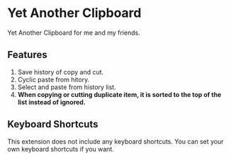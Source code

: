 # Yet Another Clipboard

Yet Another Clipboard for me and my friends. 

## Features

1. Save history of copy and cut.
1. Cyclic paste from hitory.
1. Select and paste from history list.
1. **When copying or cutting duplicate item, it is sorted to the top of the list instead of ignored.**

## Keyboard Shortcuts
This extension does not include any keyboard shortcuts. You can set your own keyboard shortcuts if you want.
